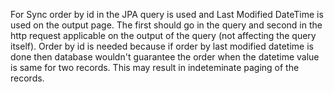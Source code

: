 For Sync order by id in the JPA query is used and Last Modified DateTime is used on the output page. The first should go in the query and second in the http request applicable on the output of the query (not affecting the query itself).
Order by id is needed because if order by last modified datetime is done then database wouldn't guarantee the order when the datetime value is same for two records. This may result in indeteminate paging of the records. 